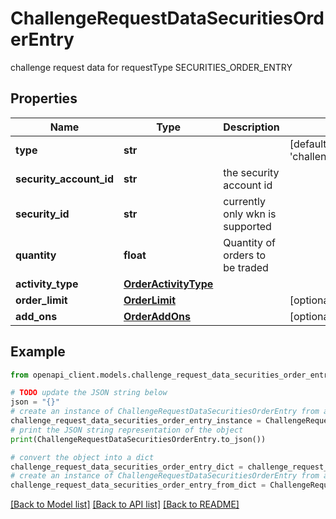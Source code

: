 # ChallengeRequestDataSecuritiesOrderEntry

challenge request data for requestType SECURITIES_ORDER_ENTRY

## Properties

Name | Type | Description | Notes
------------ | ------------- | ------------- | -------------
**type** | **str** |  | [default to 'challengeRequestDataSecuritiesOrderEntry']
**security_account_id** | **str** | the security account id | 
**security_id** | **str** | currently only wkn is supported | 
**quantity** | **float** | Quantity of orders to be traded | 
**activity_type** | [**OrderActivityType**](OrderActivityType.md) |  | 
**order_limit** | [**OrderLimit**](OrderLimit.md) |  | [optional] 
**add_ons** | [**OrderAddOns**](OrderAddOns.md) |  | [optional] 

## Example

```python
from openapi_client.models.challenge_request_data_securities_order_entry import ChallengeRequestDataSecuritiesOrderEntry

# TODO update the JSON string below
json = "{}"
# create an instance of ChallengeRequestDataSecuritiesOrderEntry from a JSON string
challenge_request_data_securities_order_entry_instance = ChallengeRequestDataSecuritiesOrderEntry.from_json(json)
# print the JSON string representation of the object
print(ChallengeRequestDataSecuritiesOrderEntry.to_json())

# convert the object into a dict
challenge_request_data_securities_order_entry_dict = challenge_request_data_securities_order_entry_instance.to_dict()
# create an instance of ChallengeRequestDataSecuritiesOrderEntry from a dict
challenge_request_data_securities_order_entry_from_dict = ChallengeRequestDataSecuritiesOrderEntry.from_dict(challenge_request_data_securities_order_entry_dict)
```
[[Back to Model list]](../README.md#documentation-for-models) [[Back to API list]](../README.md#documentation-for-api-endpoints) [[Back to README]](../README.md)


